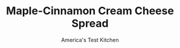 ---
layout: ../../layouts/MarkdownPostLayout.astro
title: Maple-Cinnamon Cream Cheese Spread
author: America's Test Kitchen
pubDate: 2023-03-15
description: "A flavorful, spreadable cream cheese is a great alternative to butter. We like to use it on quick breads-such as zucchini bread or date-nut bread-or on muffins."
image_url: https://res.cloudinary.com/hksqkdlah/image/upload/ar_1:1,c_fill,dpr_2.0,f_auto,fl_lossy.progressive.strip_profile,g_faces:auto,q_auto:low,w_344/4359_2664-sfs-zucchinibread-cc-article
tags: ["Appetizers","Cheese","Condiments"]
calories: 917
protein: 2
carbohydrates: 7
fats: 
fiber: 
ingredients: ["8 ounces, cream cheese, at room temperature","2 tablespoons, maple syrup","1 tablespoon, brown sugar","1/2 teaspoon, ground cinnamon"]
serves: 6
time: ""
instructions: ["With rubber spatula, combine cream cheese. maple syrup, brown sugar, and cinnamon in bowl until smooth."]
nutrition: ["69 mg Potassium","40 mg Phosphorus","47 mg Calcium","5 mg Magnesium","139 mg Sodium","12 g Fat","3 g Monounsaturated","41 mg Cholesterol","7 g Saturated","4 µg Folate (food)","6 g Sugars","1 µg Vitamin K","22 g Water","7 g Carbs","4 µg Folate equivalent (total)","2 g Protein","138 µg Vitamin A","152 kcal Energy","5 g Sugars, added","917 calories"]
notes: "Our Zucchini Bread (see related recipe) is good enough to stand on its own, but a slather of cream cheese makes it  even better. Flavor that cream cheese with jam, spices, or citrus zest and you have something memorable. These  spreads will keep in a covered container in the refrigerator for a week."
---